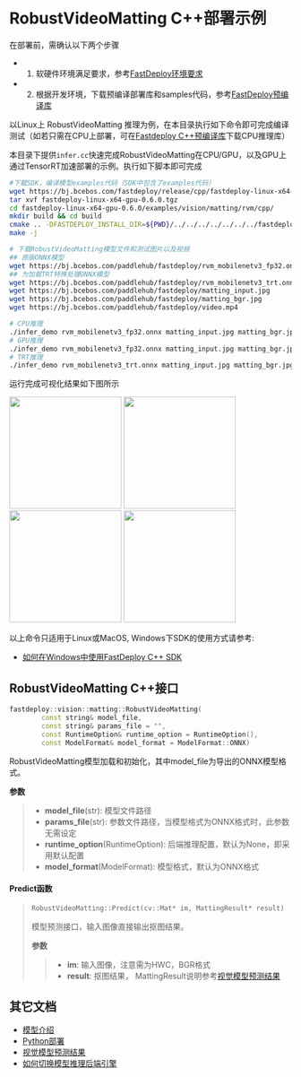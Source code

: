 # RobustVideoMatting C++部署示例

在部署前，需确认以下两个步骤

- 1. 软硬件环境满足要求，参考[FastDeploy环境要求](../../../../../docs/cn/build_and_install/download_prebuilt_libraries.md)  
- 2. 根据开发环境，下载预编译部署库和samples代码，参考[FastDeploy预编译库](../../../../../docs/cn/build_and_install/download_prebuilt_libraries.md)

以Linux上 RobustVideoMatting 推理为例，在本目录执行如下命令即可完成编译测试（如若只需在CPU上部署，可在[Fastdeploy C++预编译库](../../../../../docs/cn/build_and_install/download_prebuilt_libraries.md)下载CPU推理库）

本目录下提供`infer.cc`快速完成RobustVideoMatting在CPU/GPU，以及GPU上通过TensorRT加速部署的示例。执行如下脚本即可完成

```bash
#下载SDK，编译模型examples代码（SDK中包含了examples代码）
wget https://bj.bcebos.com/fastdeploy/release/cpp/fastdeploy-linux-x64-gpu-0.6.0.tgz
tar xvf fastdeploy-linux-x64-gpu-0.6.0.tgz
cd fastdeploy-linux-x64-gpu-0.6.0/examples/vision/matting/rvm/cpp/
mkdir build && cd build
cmake .. -DFASTDEPLOY_INSTALL_DIR=${PWD}/../../../../../../../fastdeploy-linux-x64-gpu-0.6.0
make -j

# 下载RobustVideoMatting模型文件和测试图片以及视频
## 原版ONNX模型
wget https://bj.bcebos.com/paddlehub/fastdeploy/rvm_mobilenetv3_fp32.onnx
## 为加载TRT特殊处理ONNX模型
wget https://bj.bcebos.com/paddlehub/fastdeploy/rvm_mobilenetv3_trt.onnx
wget https://bj.bcebos.com/paddlehub/fastdeploy/matting_input.jpg
wget https://bj.bcebos.com/paddlehub/fastdeploy/matting_bgr.jpg
wget https://bj.bcebos.com/paddlehub/fastdeploy/video.mp4

# CPU推理
./infer_demo rvm_mobilenetv3_fp32.onnx matting_input.jpg matting_bgr.jpg 0
# GPU推理
./infer_demo rvm_mobilenetv3_fp32.onnx matting_input.jpg matting_bgr.jpg 1
# TRT推理
./infer_demo rvm_mobilenetv3_trt.onnx matting_input.jpg matting_bgr.jpg 2
```

运行完成可视化结果如下图所示
<div width="840">
<img width="200" height="200" float="left" src="https://user-images.githubusercontent.com/67993288/186852040-759da522-fca4-4786-9205-88c622cd4a39.jpg">
<img width="200" height="200" float="left" src="https://user-images.githubusercontent.com/67993288/186852587-48895efc-d24a-43c9-aeec-d7b0362ab2b9.jpg">
<img width="200" height="200" float="left" src="https://user-images.githubusercontent.com/67993288/186852116-cf91445b-3a67-45d9-a675-c69fe77c383a.jpg">
<img width="200" height="200" float="left" src="https://user-images.githubusercontent.com/67993288/186852554-6960659f-4fd7-4506-b33b-54e1a9dd89bf.jpg">
</div>

以上命令只适用于Linux或MacOS, Windows下SDK的使用方式请参考:  
- [如何在Windows中使用FastDeploy C++ SDK](../../../../../docs/cn/faq/use_sdk_on_windows.md)

## RobustVideoMatting C++接口

```c++
fastdeploy::vision::matting::RobustVideoMatting(
        const string& model_file,
        const string& params_file = "",
        const RuntimeOption& runtime_option = RuntimeOption(),
        const ModelFormat& model_format = ModelFormat::ONNX)
```

RobustVideoMatting模型加载和初始化，其中model_file为导出的ONNX模型格式。

**参数**

> * **model_file**(str): 模型文件路径
> * **params_file**(str): 参数文件路径，当模型格式为ONNX格式时，此参数无需设定
> * **runtime_option**(RuntimeOption): 后端推理配置，默认为None，即采用默认配置
> * **model_format**(ModelFormat): 模型格式，默认为ONNX格式

#### Predict函数

> ```c++
> RobustVideoMatting::Predict(cv::Mat* im, MattingResult* result)
> ```
>
> 模型预测接口，输入图像直接输出抠图结果。
>
> **参数**
>
> > * **im**: 输入图像，注意需为HWC，BGR格式
> > * **result**: 抠图结果， MattingResult说明参考[视觉模型预测结果](../../../../../docs/api/vision_results/)


## 其它文档

- [模型介绍](../../)
- [Python部署](../python)
- [视觉模型预测结果](../../../../../docs/api/vision_results/)
- [如何切换模型推理后端引擎](../../../../../docs/cn/faq/how_to_change_backend.md)
